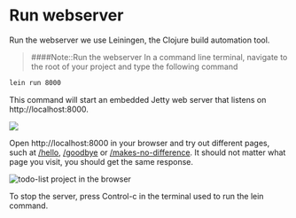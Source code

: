 # Run webserver

Run the webserver we use Leiningen, the Clojure build automation tool.

> ####Note::Run the webserver
>In a command line terminal, navigate to the root of your project and type the following command
>
```bash
lein run 8000
```

  This command will start an embedded Jetty web server that listens on http://localhost:8000.

![](../images/todo-list-lein-run-portnumber.png)

Open http://localhost:8000 in your browser and try out different pages, such at [/hello]( http://localhost:8000/hello),  [/goodbye]( http://localhost:8000/goodbye) or  [/makes-no-difference]( http://localhost:8000/makes-no-difference).  It should not matter what page you visit, you should get the same response.

![todo-list project in the browser](../images/todo-list-lein-run-browser.png)

  To stop the server, press Control-c in the terminal used to run the lein command.

